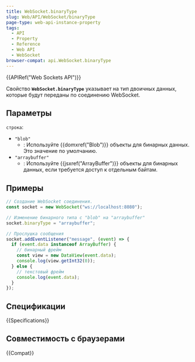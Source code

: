 ```yaml
---
title: WebSocket.binaryType
slug: Web/API/WebSocket/binaryType
page-type: web-api-instance-property
tags:
  - API
  - Property
  - Reference
  - Web API
  - WebSocket
browser-compat: api.WebSocket.binaryType
---
```


{{APIRef("Web Sockets API")}}

Свойство **`WebSocket.binaryType`** указывает на тип двоичных данных, которые будут переданы по соединению WebSocket.

## Параметры

`строка`:

- `"blob"`
  - : Используйте {{domxref("Blob")}} объекты для бинарных данных. Это значение по умолчанию.
- `"arraybuffer"`
  - : Используйте {{jsxref("ArrayBuffer")}} объекты для бинарных данных, если требуется доступ к отдельным байтам.

## Примеры

```js
// Создание WebSocket соединения.
const socket = new WebSocket("ws://localhost:8080");

// Изменение бинарного типа с "blob" на "arraybuffer"
socket.binaryType = "arraybuffer";

// Прослушка сообщения
socket.addEventListener("message", (event) => {
  if (event.data instanceof ArrayBuffer) {
    // бинарный фрейм
    const view = new DataView(event.data);
    console.log(view.getInt32(0));
  } else {
    // текстовый фрейм
    console.log(event.data);
  }
});
```

## Спецификации

{{Specifications}}

## Совместимость с браузерами

{{Compat}}
